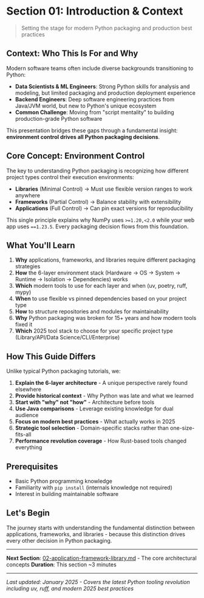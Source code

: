 # Section 01: Introduction & Context

> Setting the stage for modern Python packaging and production best practices

## Context: Who This Is For and Why

Modern software teams often include diverse backgrounds transitioning to Python:

- **Data Scientists & ML Engineers**: Strong Python skills for analysis and modeling, but limited packaging and production deployment experience
- **Backend Engineers**: Deep software engineering practices from Java/JVM world, but new to Python's unique ecosystem
- **Common Challenge**: Moving from "script mentality" to building production-grade Python software

This presentation bridges these gaps through a fundamental insight: **environment control drives all Python packaging decisions**.

## Core Concept: Environment Control

The key to understanding Python packaging is recognizing how different project types control their execution environments:

- **Libraries** (Minimal Control) → Must use flexible version ranges to work anywhere
- **Frameworks** (Partial Control) → Balance stability with extensibility
- **Applications** (Full Control) → Can pin exact versions for reproducibility

This single principle explains why NumPy uses `>=1.20,<2.0` while your web app uses `==1.23.5`. Every packaging decision flows from this foundation.

## What You'll Learn

1. **Why** applications, frameworks, and libraries require different packaging strategies
2. **How** the 6-layer environment stack (Hardware → OS → System → Runtime → Isolation → Dependencies) works
3. **Which** modern tools to use for each layer and when (uv, poetry, ruff, mypy)
4. **When** to use flexible vs pinned dependencies based on your project type
5. **How** to structure repositories and modules for maintainability
6. **Why** Python packaging was broken for 15+ years and how modern tools fixed it
7. **Which** 2025 tool stack to choose for your specific project type (Library/API/Data Science/CLI/Enterprise)

## How This Guide Differs

Unlike typical Python packaging tutorials, we:

1. **Explain the 6-layer architecture** - A unique perspective rarely found elsewhere
2. **Provide historical context** - Why Python was late and what we learned
3. **Start with "why" not "how"** - Architecture before tools
4. **Use Java comparisons** - Leverage existing knowledge for dual audience
5. **Focus on modern best practices** - What actually works in 2025
6. **Strategic tool selection** - Domain-specific stacks rather than one-size-fits-all
7. **Performance revolution coverage** - How Rust-based tools changed everything

## Prerequisites

- Basic Python programming knowledge
- Familiarity with `pip install` (internals knowledge not required)
- Interest in building maintainable software

## Let's Begin

The journey starts with understanding the fundamental distinction between applications, frameworks, and libraries - because this distinction drives every other decision in Python packaging.

---

**Next Section**: [02-application-framework-library.md](02-application-framework-library.md) - The core architectural concepts
**Duration**: This section ~3 minutes

---

*Last updated: January 2025 - Covers the latest Python tooling revolution including uv, ruff, and modern 2025 best practices*